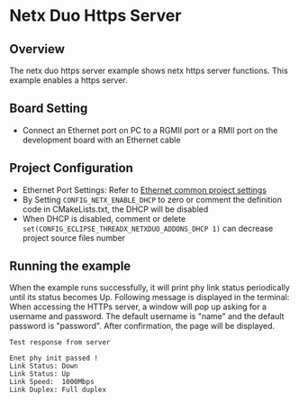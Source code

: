 # Netx Duo Https Server

## Overview

The netx duo https server example shows netx https server functions. This example enables a https server.

## Board Setting

- Connect an Ethernet port on PC to a RGMII port or a RMII port on the development board with an Ethernet cable

## Project Configuration
- Ethernet Port Settings: Refer to [Ethernet common project settings](../../../../lwip/doc/Ethernet_Common_Project_Settings_en.md)
- By Setting `CONFIG_NETX_ENABLE_DHCP` to zero or comment the definition code in CMakeLists.txt, the DHCP will be disabled
- When DHCP is disabled, comment or delete `set(CONFIG_ECLIPSE_THREADX_NETXDUO_ADDONS_DHCP 1)` can decrease project source files number

## Running the example

When the example runs successfully, it will print phy link status periodically until its status becomes Up. Following message is displayed in the terminal:
When accessing the HTTPs server, a window will pop up asking for a username and password. The default username is "name" and the default password is "password". After confirmation, the page will be displayed.

```
Test response from server
```

```console
Enet phy init passed !
Link Status: Down
Link Status: Up
Link Speed:  1000Mbps
Link Duplex: Full duplex
```
